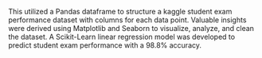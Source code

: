 This utilized a Pandas dataframe to structure a kaggle student exam performance dataset with columns for each data point. Valuable insights were derived using Matplotlib and Seaborn to visualize, analyze, and clean the dataset. A Scikit-Learn linear regression model was developed to predict student exam performance with a 98.8% accuracy.
